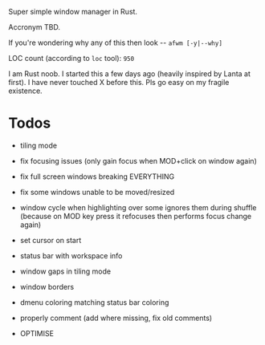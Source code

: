 Super simple window manager in Rust.

Accronym TBD.

If you're wondering why any of this then look -- `afwm [-y|--why]`

LOC count (according to `loc` tool): `950`

I am Rust noob. I started this a few days ago (heavily inspired by
Lanta at first). I have never touched X before this. Pls go easy on my
fragile existence.

# Todos

- tiling mode

- fix focusing issues (only gain focus when MOD+click on window again)

- fix full screen windows breaking EVERYTHING

- fix some windows unable to be moved/resized

- window cycle when highlighting over some ignores them during shuffle
  (because on MOD key press it refocuses then performs focus change again)

- set cursor on start

- status bar with workspace info

- window gaps in tiling mode

- window borders

- dmenu coloring matching status bar coloring

- properly comment (add where missing, fix old comments)

- OPTIMISE